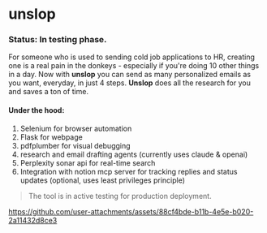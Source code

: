 # unslop

### Status: In testing phase.

For someone who is used to sending cold job applications to HR, creating one is a real pain in the donkeys - especially if you're doing 10 other things in a day. 
Now with **unslop** you can send as many personalized emails as you want, everyday, in just 4 steps. **Unslop** does all the research for you and saves a ton of time.

#### Under the hood: 

1. Selenium for browser automation
2. Flask for webpage
3. pdfplumber for visual debugging
4. research and email drafting agents (currently uses claude & openai)
5. Perplexity sonar api for real-time search
6. Integration with notion mcp server for tracking replies and status updates (optional, uses least privileges principle)

> The tool is in active testing for production deployment.

https://github.com/user-attachments/assets/88cf4bde-b11b-4e5e-b020-2a11432d8ce3


